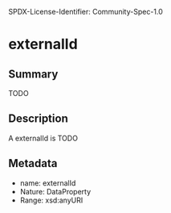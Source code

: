 SPDX-License-Identifier: Community-Spec-1.0

# externalId

## Summary

TODO

## Description

A externalId is TODO

## Metadata

- name: externalId
- Nature: DataProperty
- Range: xsd:anyURI

